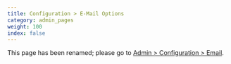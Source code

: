 ```yaml
---
title: Configuration > E-Mail Options
category: admin_pages
weight: 100 
index: false
---
```


This page has been renamed; please go to [Admin > Configuration > Email](/user/admin_pages/configuration/configuration_email/). 

